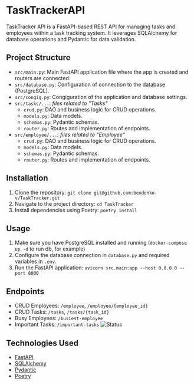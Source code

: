 # TaskTrackerAPI

TaskTracker API is a FastAPI-based REST API for managing tasks and employees within a task tracking system.
It leverages SQLAlchemy for database operations and Pydantic for data validation.

## Project Structure

- `src/main.py`: Main FastAPI application file where the app is created and routers are connected.
- `src/database.py`: Configuration of connection to the database (PostgreSQL).
- `src/congig.py`: Congiguration of the application and database settings.
- `src/tasks/...`: *files related to "Tasks"*
    - `crud.py`: DAO and business logic for CRUD operations.
    - `models.py`: Data models.
    - `schemas.py`: Pydantic schemas.
    - `router.py`: Routes and implementation of endpoints.
- `src/employee/...`: *files related to "Employee"*
    - `crud.py`: DAO and business logic for CRUD operations.
    - `models.py`: Data models.
    - `schemas.py`: Pydantic schemas.
    - `router.py`: Routes and implementation of endpoints.


## Installation

1. Clone the repository: `git clone git@github.com:bendenko-v/TaskTracker.git`
2. Navigate to the project directory: `cd TaskTracker`
3. Install dependencies using Poetry: `poetry install`


## Usage

1. Make sure you have PostgreSQL installed and running (`docker-compose up -d` to run db, for example)
2. Configure the database connection in `database.py` and required variables in `.env`.
3. Run the FastAPI application: `uvicorn src.main:app --host 0.0.0.0 --port 8000`


## Endpoints 


- CRUD Employees: `/employee`, `/employee/{employee_id}`
- CRUD Tasks: `/tasks`, `/tasks/{task_id}`
- Busy Employees: `/busiest-employee`
- Important Tasks: `/important-tasks` ![Status](https://img.shields.io/badge/Status-InProgress-yellow)


## Technologies Used

- [FastAPI](https://fastapi.tiangolo.com/) 
- [SQLAlchemy](https://www.sqlalchemy.org/)
- [Pydantic](https://pydantic-docs.helpmanual.io/)
- [Poetry](https://python-poetry.org/)


